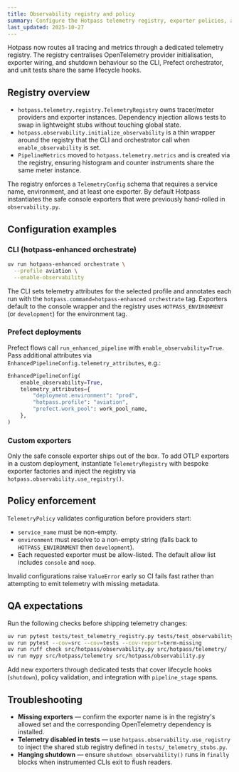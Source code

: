 ```yaml
---
title: Observability registry and policy
summary: Configure the Hotpass telemetry registry, exporter policies, and QA expectations.
last_updated: 2025-10-27
---
```


Hotpass now routes all tracing and metrics through a dedicated telemetry registry. The
registry centralises OpenTelemetry provider initialisation, exporter wiring, and shutdown
behaviour so the CLI, Prefect orchestrator, and unit tests share the same lifecycle hooks.

## Registry overview

- `hotpass.telemetry.registry.TelemetryRegistry` owns tracer/meter providers and exporter
  instances. Dependency injection allows tests to swap in lightweight stubs without
  touching global state.
- `hotpass.observability.initialize_observability` is a thin wrapper around the registry
  that the CLI and orchestrator call when `enable_observability` is set.
- `PipelineMetrics` moved to `hotpass.telemetry.metrics` and is created via the registry,
  ensuring histogram and counter instruments share the same meter instance.

The registry enforces a `TelemetryConfig` schema that requires a service name, environment,
and at least one exporter. By default Hotpass instantiates the safe console exporters that
were previously hand-rolled in `observability.py`.

## Configuration examples

### CLI (hotpass-enhanced orchestrate)

```bash
uv run hotpass-enhanced orchestrate \
  --profile aviation \
  --enable-observability
```

The CLI sets telemetry attributes for the selected profile and annotates each run with the
`hotpass.command=hotpass-enhanced orchestrate` tag. Exporters default to the console
wrapper and the registry uses `HOTPASS_ENVIRONMENT` (or `development`) for the environment
tag.

### Prefect deployments

Prefect flows call `run_enhanced_pipeline` with `enable_observability=True`. Pass
additional attributes via `EnhancedPipelineConfig.telemetry_attributes`, e.g.:

```python
EnhancedPipelineConfig(
    enable_observability=True,
    telemetry_attributes={
        "deployment.environment": "prod",
        "hotpass.profile": "aviation",
        "prefect.work_pool": work_pool_name,
    },
)
```

### Custom exporters

Only the safe console exporter ships out of the box. To add OTLP exporters in a custom
deployment, instantiate `TelemetryRegistry` with bespoke exporter factories and inject the
registry via `hotpass.observability.use_registry()`.

## Policy enforcement

`TelemetryPolicy` validates configuration before providers start:

- `service_name` must be non-empty.
- `environment` must resolve to a non-empty string (falls back to `HOTPASS_ENVIRONMENT`
  then `development`).
- Each requested exporter must be allow-listed. The default allow list includes
  `console` and `noop`.

Invalid configurations raise `ValueError` early so CI fails fast rather than attempting to
emit telemetry with missing metadata.

## QA expectations

Run the following checks before shipping telemetry changes:

```bash
uv run pytest tests/test_telemetry_registry.py tests/test_observability.py
uv run pytest --cov=src --cov=tests --cov-report=term-missing
uv run ruff check src/hotpass/observability.py src/hotpass/telemetry/
uv run mypy src/hotpass/telemetry src/hotpass/observability.py
```

Add new exporters through dedicated tests that cover lifecycle hooks (`shutdown`), policy
validation, and integration with `pipeline_stage` spans.

## Troubleshooting

- **Missing exporters** — confirm the exporter name is in the registry's allowed set and
  the corresponding OpenTelemetry dependency is installed.
- **Telemetry disabled in tests** — use `hotpass.observability.use_registry` to inject the
  shared stub registry defined in `tests/_telemetry_stubs.py`.
- **Hanging shutdown** — ensure `shutdown_observability()` runs in `finally` blocks when
  instrumented CLIs exit to flush readers.
